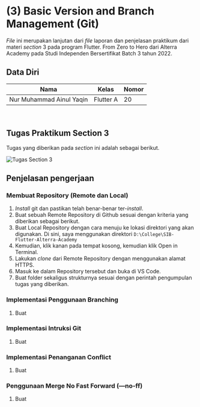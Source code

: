 # **(3) Basic Version and Branch Management (Git)**

*File* ini merupakan lanjutan dari *file* laporan dan penjelasan praktikum dari materi *section* 3 pada program Flutter. From Zero to Hero dari Alterra Academy pada Studi Independen Bersertifikat Batch 3 tahun 2022. 


## **Data Diri**

| Nama                     | Kelas      | Nomor      |
|--------------------------|------------|------------|
| Nur Muhammad Ainul Yaqin | Flutter A  | 20         | 

</br>

## **Tugas Praktikum Section 3**

Tugas yang diberikan pada *section* ini adalah sebagai berikut.

![Tugas Section 3](https://s3.us-west-2.amazonaws.com/secure.notion-static.com/5b631271-df94-44cf-807f-4b12363f6a4a/Untitled.png?X-Amz-Algorithm=AWS4-HMAC-SHA256&X-Amz-Content-Sha256=UNSIGNED-PAYLOAD&X-Amz-Credential=AKIAT73L2G45EIPT3X45%2F20220824%2Fus-west-2%2Fs3%2Faws4_request&X-Amz-Date=20220824T101927Z&X-Amz-Expires=86400&X-Amz-Signature=9b935fc5114cd7057b482673575011e1c471e58cdf94fab8c1fef978472d9177&X-Amz-SignedHeaders=host&response-content-disposition=filename%20%3D%22Untitled.png%22&x-id=GetObject)

## **Penjelasan pengerjaan**

### **Membuat Repository (Remote dan Local)**

1. *Install* git dan pastikan telah benar-benar ter-*install*.
2. Buat sebuah Remote Repository di Github sesuai dengan kriteria yang diberikan sebagai berikut.
3. Buat Local Repository dengan cara menuju ke lokasi direktori yang akan digunakan. Di sini, saya menggunakan direktori `D:\College\SIB-Flutter-Alterra-Academy`
4. Kemudian, klik kanan pada tempat kosong, kemudian klik Open in Terminal.
5. Lakukan *clone* dari Remote Repository dengan menggunakan alamat HTTPS.
6. Masuk ke dalam Repository tersebut dan buka di VS Code.
7. Buat folder sekaligus strukturnya sesuai dengan perintah pengumpulan tugas yang diberikan.


### **Implementasi Penggunaan Branching**

1. Buat

### **Implementasi Intruksi Git**

1. Buat

### **Implementasi Penanganan Conflict**

1. Buat

### **Penggunaan Merge No Fast Forward (—no-ff)**

1. Buat
